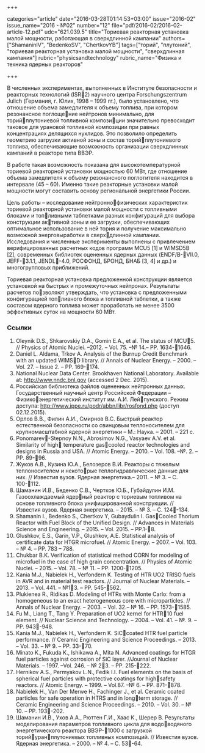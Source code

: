 +++

categories="article"
date="2016-03-28T01:14:53+03:00"
issue="2016-02"
issue_name="2016 - №02"
number="12"
file="pdf/2016-02/2016-02-article-12.pdf"
udc="621.039.5"
title="Ториевая реакторная установка малой мощности, работающая в сверхдлинной кампании"
authors=["ShamaninIV", "BedenkoSV", "ChertkovYB"]
tags=["торий", "плутоний", "ториевая реакторная установка малой мощности", "сверхдлинная кампания"]
rubric="physicsandtechnology"
rubric_name="Физика и техника ядерных реакторов"

+++

В численных экспериментах, выполненных в Институте безопасности и реакторных технологий (ISR2) научного центра Forschungszentrum Julich (Германия, г. Юлих, 1998 – 1999 гг.), было установлено, что отношение объема замедлителя к объему топлива, при котором резонансное поглощение нейтронов минимально, для торийплутониевой топливной композиции значительно превосходит таковое для урановой топливной композиции при равных концентрациях делящихся нуклидов. 
Это позволило определить геометрию загрузки активной зоны и состав торийплутониевого топлива, обеспечивающие возможность организации сверхдлинных кампаний в реакторе типа ВВЭР.

В работе такая возможность показана для высокотемпературной ториевой реакторной установки мощностью 60 МВт, где отношение объема замедлителя к объему резонансного поглотителя находится в интервале (45 – 60).
Именно такие реакторные установки малой мощности могут составить основу региональной энергетики России.

Цель работы – исследование нейтроннофизических характеристик ториевой реакторной установки малой мощности с топливными блоками и топливными таблетками разных конфигураций для выбора конструкции активной зоны и ее загрузки, обеспечивающих оптимальное использование в ней тория и получение максимально возможной энерговыработки в сверхдлинной кампании. Исследования и численные эксперименты выполнены с привлечением верифицированных расчетных кодов программ MCU5 [1] и WIMSD5B [2], современных библиотек оцененных ядерных данных (ENDF/B-VII.0, JEFF-3.1.1, JENDL-4.0, РОСФОНД, БРОНД, БНАБ [3, 4] и др.) и многогрупповых приближений.

Ториевая реакторная установка предложенной конструкции является установкой на быстрых и промежуточных нейтронах. 
Результаты расчетов позволяют утверждать, что установка с предложенными конфигурацией топливного блока и топливной таблетки, а также составом ядерного топлива может проработать не менее 3500 эффективных суток на мощности 60 МВт.

### Ссылки

1. Oleynik D.S., Shkarovskiy D.A., Gomin E.A., et al. The status of MCU5. // Physics of Atomic Nuclei. –2012. – Vol. 75. –№ 14.– PP. 1634-1646.
2. Daniel L. Aldama, Trkov A. Analysis of the Burnup Credit Benchmark with an updated WIMSD library. // Annals of Nuclear Energy. – 2000. – Vol. 27. – Issue 2. – PP. 169-174.
3. National Nuclear Data Center. Brookhaven National Laboratory. Available at: http://www.nndc.bnl.gov (accessed 2 Dec. 2015).
4. Российская библиотека файлов оцененных нейтронных данных. Государственный научный центр Российской Федерации – Физикоэнергетический институт им. А.И. Лейпунского. Режим доступа: http://www.ippe.ru/podr/abbn/libr/rosfond.php (доступ 02.12.2015).
5. Орлов В.В., Филин А.И., Смирнов В.С. Быстрый реактор естественной безопасности со свинцовым теплоносителем для крупномасштабной ядерной энергетики – М.: Наука. – 2001. – 221 с.
6. Ponomarev-Stepnoy N.N., Abrosimov N.G., Vasyaev A.V. et al. Similarity of high temperature gascooled reactor technologies and designs in Russia and USA. // Atomic Energy. – 2010. – Vol. 108. –№. 2. –PP. 89-96.
7. Жуков А.В., Кузина Ю.А., Белозеров В.И. Реакторы с тяжелым теплоносителем и некоторые теплогидравлические данные для них. // Известия вузов. Ядерная энергетика.– 2011. – № 3. – С. 100-112.
8. Шаманин И.В., Беденко С.В., Чертков Ю.Б., Губайдулин И.М. Газоохлаждаемый ядерный реактор с ториевым топливом на основе топливного блока унифицированной конструкции. // Известия вузов. Ядерная энергетика. – 2015. – № 3. – С. 124-134.
9. Shamanin I., Bedenko S., Chertkov Y, Gubaydulin I. GasCooled Thorium Reactor with Fuel Block of the Unified Design. // Advances in Materials Science and Engineering. – 2015. – Vol. 2015. – PP.1-8.
10. Glushkov, E.S., Garin, V.P., Glushkov, A.E. Statistical analysis of certificate data for HTGR microfuel. // Atomic Energy. – 2007. – Vol. 103. – № 4. – PP. 783 – 788.
11. Chukbar B.K. Verification of statistical method CORN for modeling of microfuel in the case of high grain concentration. // Physics of Atomic Nuclei. – 2015. – Vol. 78. – № 11. – PP. 1200-1205.
12. Kania M.J., Nabielek H., Verfondern K. Testing of HTR UO2
 TRISO fuels in AVR and in material test reactors. // Journal of Nuclear Materials. –2013. – Vol. 441. – №13. – PP. 545-562.
13. Plukienea R., Ridikas D. Modeling of HTRs with Monte Carlo: from a homogeneous to an exact heterogeneous core with microparticles. // Annals of Nuclear Energy. – 2003. – Vol. 32.– № 16. – PP. 1573-1585.
14. Fu M., Liang T., Tang Y. Preparation of UO2 kernel for HTR10 fuel element. // Nuclear Science and Technology. – 2004. – Vol. 41. – №. 9. – PP. 943-948.
15. Kania M.J., Nabielek H., Verfondern K. SiCcoated HTR fuel particle performance. // Ceramic Engineering and Science Proceedings. – 2013. – Vol. 33. – № 9. – PP. 33-70.
16. Minato K., Fukuda K., Ishikawa A., Mita N. Advanced coatings for HTGR fuel particles against corrosion of SiC layer. //Journal of Nuclear Materials. – 1997. –Vol. 246. – № 23. – PP. 215-222.
17. Hernikov A.S., Permyakov L.N., Fedik I.I. Fuel elements on the basis of spherical fuel particles with protective coatings for highsafety reactors. // Atomic Energy. – 1999. – Vol.87. –№ 6. – PP. 871-878.
18. Nabielek H., Van Der Merwe H., Fachinger J., et al. Ceramic coated particles for safe operation in HTRS and in longterm storage. // Ceramic Engineering and Science Proceedings. – 2010. – Vol. 30. – № 10. – PP. 193-202.
19. Шаманин И.В., Ухов А.А., Рюттен Г.И., Хаас К., Шерер В. Результаты моделирования параметров топливного цикла для водоводяного энергетического реактора ВВЭР-1000 с загрузкой торийуранплутониевых топливных композиций. // Известия вузов. Ядерная энергетика. – 2000. – № 4. – С. 53-64.